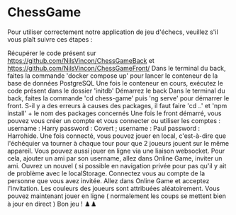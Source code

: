 # ChessGame

Pour utiliser correctement notre application de jeu d'échecs, veuillez s'il vous plaît suivre ces étapes :

Récupérer le code présent sur https://github.com/NilsVincon/ChessGameBack et https://github.com/NilsVincon/ChessGameFront/
Dans le terminal du back, faites la commande 'docker compose up' pour lancer le conteneur de la base de données PostgreSQL
Une fois le conteneur en cours, exécutez le code présent dans le dossier 'initdb'
Démarrez le back
Dans le terminal du back, faites la commande 'cd chess-game' puis 'ng serve' pour démarrer le front. S-il y a des erreurs à causes des packages, il faut faire 'cd ..' et 'npm install' + le nom des packages concernés
Une fois le front démarré, vous pouvez vous créer un compte et vous connecter ou utiliser les comptes : username : Harry password : Covert ; username : Paul password : Harrohide.
Une fois connecté, vous pouvez jouer en local, c'est-à-dire que l'échéquier va tourner à chaque tour pour que 2 joueurs jouent sur le même appareil.
Vous pouvez aussi jouer en ligne via une liaison websocket. Pour cela, ajouter un ami par son username, allez dans Online Game, inviter un ami. Ouvrez un nouvel ( si possible en navigation privée pour pas qu'il y ait de problème avec le localStorage. Connectez vous au compte de la personne que vous avez invitée. Allez dans Online Game et acceptez l'invitation. Les couleurs des joueurs sont attribuées aléatoirement. Vous pouvez maintenant jouer en ligne ( normalement les coups se mettent bien à jour en direct )
Bon jeu ! ♟️♟️
